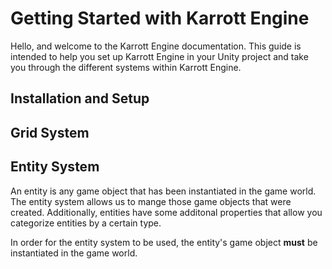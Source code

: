 # Getting Started with Karrott Engine
Hello, and welcome to the Karrott Engine documentation. This guide is intended to help you set up Karrott Engine in your Unity project and take you through the different systems within Karrott Engine.

## Installation and Setup


## Grid System


## Entity System
An entity is any game object that has been instantiated in the game world. The entity system allows us to mange those game objects that were created. Additionally, entities have some additonal properties that allow you categorize entities by a certain type.

In order for the entity system to be used, the entity's game object **must** be instantiated in the game world.